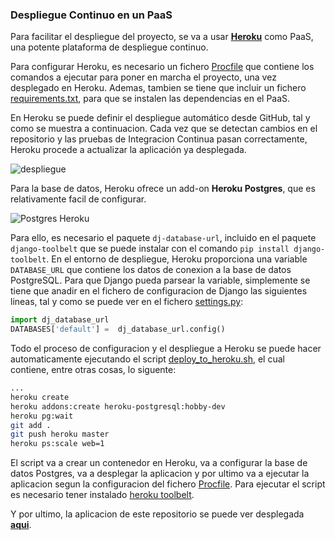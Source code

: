 ### Despliegue Continuo en un PaaS

Para facilitar el despliegue del proyecto, se va a usar [**Heroku**](https://www.heroku.com) como PaaS, una potente plataforma de despliegue continuo.

Para configurar Heroku, es necesario un fichero [Procfile](https://github.com/gabriel-stan/gestion-tfg/blob/master/Procfile) que contiene los comandos a ejecutar para poner en marcha el proyecto, una vez desplegado en Heroku. Ademas, tambien se tiene que incluir un fichero [requirements.txt](https://github.com/gabriel-stan/gestion-tfg/blob/master/requirements.txt), para que se instalen las dependencias en el PaaS.

En Heroku se puede definir el despliegue automático desde GitHub, tal y como se muestra a continuacion. Cada vez que se detectan cambios en el repositorio y las pruebas de Integracion Continua pasan correctamente, Heroku procede a actualizar la aplicación ya desplegada.

![despliegue](https://www.dropbox.com/s/4pu112260c59i6l/deployfrommaster.png?dl=1)

Para la base de datos, Heroku ofrece un add-on **Heroku Postgres**, que es relativamente facil de configurar. 

![Postgres Heroku](https://www.dropbox.com/s/puhg1ddtpgus7wf/postgresheroku.png?dl=1)

Para ello, es necesario el paquete `dj-database-url`, incluido en el paquete `django-toolbelt`  que se puede instalar con el comando `pip install django-toolbelt`. En el entorno de despliegue, Heroku proporciona una variable `DATABASE_URL` que contiene los datos de conexion a la base de datos PostgreSQL. Para que Django pueda parsear la variable, simplemente se tiene que anadir en el fichero de configuracion de Django las siguientes lineas, tal y como se puede ver en el fichero [settings.py](https://github.com/gabriel-stan/gestion-tfg/blob/master/gestion_tfg/gestion_tfg/settings.py):

```python
import dj_database_url
DATABASES['default'] =  dj_database_url.config()
```

Todo el proceso de configuracion y el despliegue a Heroku se puede hacer automaticamente ejecutando el script [deploy_to_heroku.sh](https://github.com/gabriel-stan/gestion-tfg/blob/master/deploy_to_heroku.sh), el cual contiene, entre otras cosas, lo siguente:

```bash
...
heroku create
heroku addons:create heroku-postgresql:hobby-dev
heroku pg:wait
git add .
git push heroku master
heroku ps:scale web=1
```
El script va a crear un contenedor en Heroku, va a configurar la base de datos Postgres, va a desplegar la aplicacion y por ultimo va a ejecutar la aplicacion segun la configuracion del fichero [Procfile](https://github.com/gabriel-stan/gestion-tfg/blob/master/Procfile). Para ejecutar el script es necesario tener instalado [heroku toolbelt](https://toolbelt.heroku.com/).

Y por ultimo, la aplicacion de este repositorio se puede ver desplegada [**aqui**](http://gestfg.herokuapp.com/).